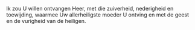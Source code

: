 Ik zou U willen ontvangen Heer, met die zuiverheid, nederigheid en
toewijding, waarmee Uw allerheiligste moeder U ontving en met de geest
en de vurigheid van de heiligen.
